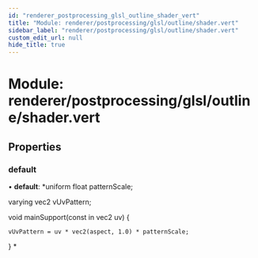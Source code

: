 ```yaml
---
id: "renderer_postprocessing_glsl_outline_shader_vert"
title: "Module: renderer/postprocessing/glsl/outline/shader.vert"
sidebar_label: "renderer/postprocessing/glsl/outline/shader.vert"
custom_edit_url: null
hide_title: true
---
```


# Module: renderer/postprocessing/glsl/outline/shader.vert

## Properties

### default

• **default**: *uniform float patternScale;

varying vec2 vUvPattern;

void mainSupport(const in vec2 uv) {

	vUvPattern = uv * vec2(aspect, 1.0) * patternScale;

}
*
